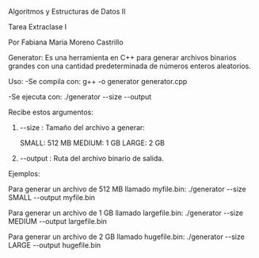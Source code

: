 Algoritmos y Estructuras de Datos II 

Tarea Extraclase I

Por Fabiana Maria Moreno Castrillo

Generator: Es una herramienta en C++ para generar archivos binarios grandes con una cantidad predeterminada de números enteros aleatorios.

Uso: 
-Se compila con: g++ -o generator generator.cpp

-Se ejecuta con: ./generator --size <SIZE> --output <OUTPUT FILE PATH>

Recibe estos argumentos: 

1. --size <SIZE>: Tamaño del archivo a generar:

    SMALL: 512 MB
    MEDIUM: 1 GB
    LARGE: 2 GB

2. --output <OUTPUT FILE PATH>: Ruta del archivo binario de salida.

Ejemplos: 

Para generar un archivo de 512 MB llamado myfile.bin: ./generator --size SMALL --output myfile.bin

Para generar un archivo de 1 GB llamado largefile.bin: ./generator --size MEDIUM --output largefile.bin

Para generar un archivo de 2 GB llamado hugefile.bin: ./generator --size LARGE --output hugefile.bin



